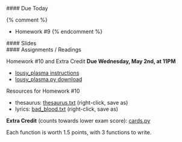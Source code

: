 <article class="due" markdown="block">
####  Due Today

{% comment %}
* Homework #9
{% endcomment %}

</article>

<article class="slides" markdown="block">
####  Slides


</article>

<article class="assignments" markdown="block">
####  Assignments / Readings		

Homework #10 and Extra Credit __Due Wednesday, May 2nd, at 11PM__ 

* [lousy_plasma instructions](homework/hw10/lousy-plasma.html)
* [lousy_plasma.py download](homework/hw10/lousy_plasma.py)

Resources for Homework #10

* thesaurus: [thesaurus.txt](homework/hw10/thesaurus.txt) (right-click, save as)
* lyrics: [bad_blood.txt](homework/hw10/bad_blood.txt) (right-click, save as)

__Extra Credit__ (counts towards lower exam score): [cards.py](homework/hw10/cards.py)

Each function is worth 1.5 points, with 3 functions to write.


</article>
